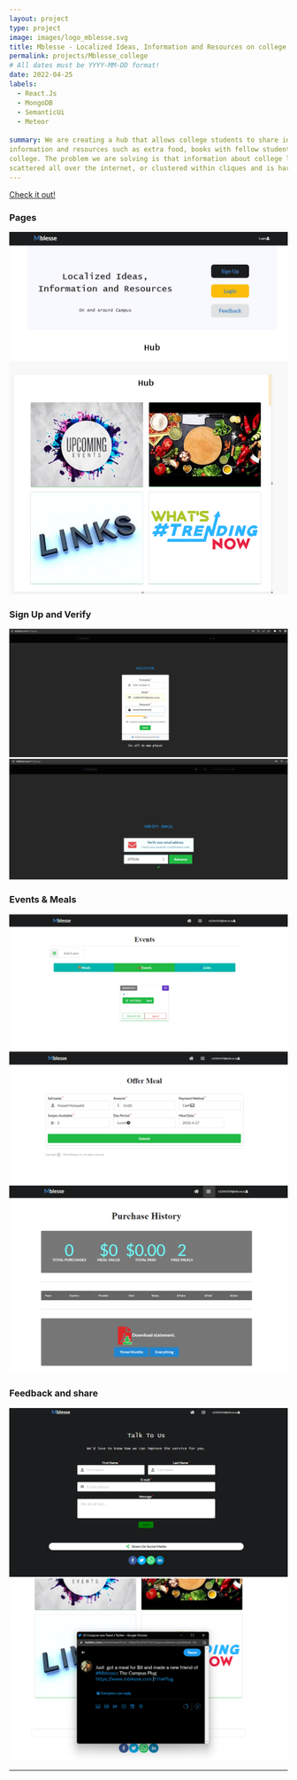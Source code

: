 ```yaml
---
layout: project
type: project
image: images/logo_mblesse.svg
title: Mblesse - Localized Ideas, Information and Resources on college campuses
permalink: projects/Mblesse_college
# All dates must be YYYY-MM-DD format!
date: 2022-04-25
labels:
  - React.Js
  - MongoDB
  - SemanticUi
  - Meteor

summary: We are creating a hub that allows college students to share ideas, event
information and resources such as extra food, books with fellow students in their
college. The problem we are solving is that information about college living is either
scattered all over the internet, or clustered within cliques and is hard to find per college.
---
```


[<i class="large chrome icon"></i>Check it out!](https://mblesse.com)<br>

### Pages

<img class="ui image" src="../images/landing.png">

<img class="ui image" src="../images/hub.png">


### Sign Up and Verify

<img class="ui image" src="../images/signup.png">

<img class="ui image" src="../images/verify_email.png">

### Events & Meals

<img class="ui image" src="../images/Events.png">

<img class="ui image" src="../images/offer_meal.png">

<img class="ui image" src="../images/Purchase_history.png">


### Feedback and share

<img class="ui image" src="../images/feedback.png">
<img class="ui image" src="../images/Share_meals.png">

-----
